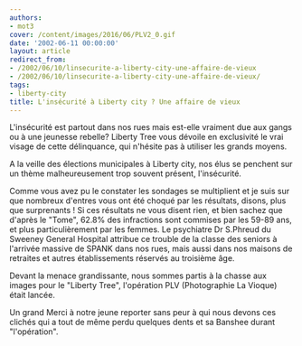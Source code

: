 ```yaml
---
authors:
- mot3
cover: /content/images/2016/06/PLV2_0.gif
date: '2002-06-11 00:00:00'
layout: article
redirect_from:
- /2002/06/10/linsecurite-a-liberty-city-une-affaire-de-vieux
- /2002/06/10/linsecurite-a-liberty-city-une-affaire-de-vieux/
tags:
- liberty-city
title: L'insécurité à Liberty city ? Une affaire de vieux
---
```



L'insécurité est partout dans nos rues mais est-elle vraiment due aux gangs ou à une jeunesse rebelle? Liberty Tree vous dévoile en exclusivité le vrai visage de cette délinquance, qui n'hésite pas à utiliser les grands moyens.

A la veille des élections municipales à Liberty city, nos élus se penchent sur un thème malheureusement trop souvent présent, l'insécurité.

Comme vous avez pu le constater les sondages se multiplient et je suis sur que nombreux d'entres vous ont été choqué par les résultats, disons, plus que surprenants ! Si ces résultats ne vous disent rien, et bien sachez que d'après le "Tome", 62.8% des infractions sont commises par les 59-89 ans, et plus particulièrement par les femmes. Le psychiatre Dr S.Phreud du Sweeney General Hospital attribue ce trouble de la classe des seniors à l'arrivée massive de SPANK dans nos rues, mais aussi dans nos maisons de retraites et autres établissements réservés au troisième âge.

Devant la menace grandissante, nous sommes partis à la chasse aux images pour le "Liberty Tree", l'opération PLV (Photographie La Vioque) était lancée.

Un grand Merci à notre jeune reporter sans peur à qui nous devons ces clichés qui a tout de même perdu quelques dents et sa Banshee durant "l'opération".